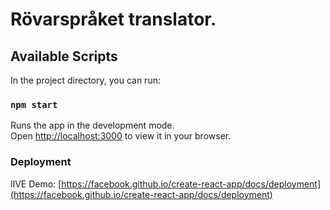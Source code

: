 # Rövarspråket translator.

## Available Scripts

In the project directory, you can run:

### `npm start`

Runs the app in the development mode.\
Open [http://localhost:3000](http://localhost:3000) to view it in your browser.

### Deployment

lIVE Demo: [https://facebook.github.io/create-react-app/docs/deployment](https://facebook.github.io/create-react-app/docs/deployment)
